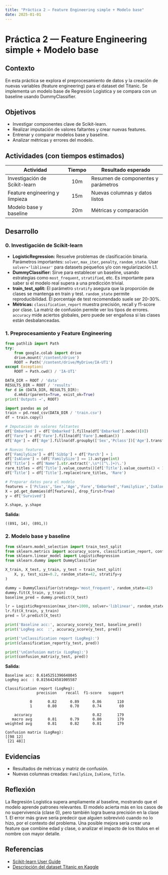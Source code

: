 ```yaml
---
title: "Práctica 2 — Feature Engineering simple + Modelo base"
date: 2025-01-01
---
```


# Práctica 2 — Feature Engineering simple + Modelo base

## Contexto

En esta práctica se explora el preprocesamiento de datos y la creación de nuevas variables (feature engineering) para el dataset del Titanic. Se implementa un modelo base de Regresión Logística y se compara con un baseline usando DummyClassifier.

## Objetivos

- Investigar componentes clave de Scikit-learn.
- Realizar imputación de valores faltantes y crear nuevas features.
- Entrenar y comparar modelos base y baseline.
- Analizar métricas y errores del modelo.

## Actividades (con tiempos estimados)

| Actividad                      | Tiempo | Resultado esperado                  |
| ------------------------------ | :----: | ----------------------------------- |
| Investigación de Scikit-learn  |  10m   | Resumen de componentes y parámetros |
| Feature engineering y limpieza |  15m   | Nuevas columnas y datos listos      |
| Modelo base y baseline         |  20m   | Métricas y comparación              |

## Desarrollo

### 0. Investigación de Scikit-learn

- **LogisticRegression:** Resuelve problemas de clasificación binaria. Parámetros importantes: `solver`, `max_iter`, `penalty`, `random_state`. Usar `solver='liblinear'` para datasets pequeños y/o con regularización L1.
- **DummyClassifier:** Sirve para establecer un baseline, usando estrategias como `most_frequent`, `stratified`, etc. Es importante para saber si el modelo real supera a una predicción trivial.
- **train_test_split:** El parámetro `stratify` asegura que la proporción de clases se mantenga en train y test. `random_state` permite reproducibilidad. El porcentaje de test recomendado suele ser 20-30%.
- **Métricas:** `classification_report` muestra precisión, recall y f1-score por clase. La matriz de confusión permite ver los tipos de errores. `accuracy` mide aciertos globales, pero puede ser engañosa si las clases están desbalanceadas.

### 1. Preprocesamiento y Feature Engineering

```python
from pathlib import Path
try:
    from google.colab import drive
    drive.mount('/content/drive')
    ROOT = Path('/content/drive/MyDrive/IA-UT1')
except Exception:
    ROOT = Path.cwd() / 'IA-UT1'

DATA_DIR = ROOT / 'data'
RESULTS_DIR = ROOT / 'results'
for d in (DATA_DIR, RESULTS_DIR):
    d.mkdir(parents=True, exist_ok=True)
print('Outputs →', ROOT)

import pandas as pd
train = pd.read_csv(DATA_DIR / 'train.csv')
df = train.copy()

# Imputación de valores faltantes
df['Embarked'] = df['Embarked'].fillna(df['Embarked'].mode()[0])
df['Fare'] = df['Fare'].fillna(df['Fare'].median())
df['Age'] = df['Age'].fillna(df.groupby(['Sex','Pclass'])['Age'].transform('median'))

# Nuevas features
df['FamilySize'] = df['SibSp'] + df['Parch'] + 1
df['IsAlone'] = (df['FamilySize'] == 1).astype(int)
df['Title'] = df['Name'].str.extract(',\s*([^\.]+)\.')
rare_titles = df['Title'].value_counts()[df['Title'].value_counts() < 10].index
df['Title'] = df['Title'].replace(rare_titles, 'Rare')

# Preparar datos para el modelo
features = ['Pclass','Sex','Age','Fare','Embarked','FamilySize','IsAlone','Title','SibSp','Parch']
X = pd.get_dummies(df[features], drop_first=True)
y = df['Survived']

X.shape, y.shape
```

**Salida:**

```text
((891, 14), (891,))
```

### 2. Modelo base y baseline

```python
from sklearn.model_selection import train_test_split
from sklearn.metrics import accuracy_score, classification_report, confusion_matrix
from sklearn.linear_model import LogisticRegression
from sklearn.dummy import DummyClassifier

X_train, X_test, y_train, y_test = train_test_split(
    X, y, test_size=0.2, random_state=42, stratify=y
)

dummy = DummyClassifier(strategy='most_frequent', random_state=42)
dummy.fit(X_train, y_train)
baseline_pred = dummy.predict(X_test)

lr = LogisticRegression(max_iter=1000, solver='liblinear', random_state=42)
lr.fit(X_train, y_train)
pred = lr.predict(X_test)

print('Baseline acc:', accuracy_score(y_test, baseline_pred))
print('LogReg acc  :', accuracy_score(y_test, pred))

print('\nClassification report (LogReg):')
print(classification_report(y_test, pred))

print('\nConfusion matrix (LogReg):')
print(confusion_matrix(y_test, pred))
```

**Salida:**

```text
Baseline acc: 0.6145251396648045
LogReg acc  : 0.8156424581005587

Classification report (LogReg):
              precision    recall  f1-score   support

           0       0.82      0.89      0.86       110
           1       0.80      0.70      0.74        69

    accuracy                           0.82       179
   macro avg       0.81      0.79      0.80       179
weighted avg       0.81      0.82      0.81       179

Confusion matrix (LogReg):
[[98 12]
 [21 48]]
```

## Evidencias

- Resultados de métricas y matriz de confusión.
- Nuevas columnas creadas: `FamilySize`, `IsAlone`, `Title`.

## Reflexión

La Regresión Logística supera ampliamente al baseline, mostrando que el modelo aprende patrones relevantes. El modelo acierta más en los casos de no supervivencia (clase 0), pero también logra buena precisión en la clase 1. El error más grave sería predecir que alguien sobrevivió cuando no lo hizo, por el contexto del problema. Una posible mejora sería crear una feature que combine edad y clase, o analizar el impacto de los títulos en el nombre con mayor detalle.

## Referencias

- [Scikit-learn User Guide](https://scikit-learn.org/stable/user_guide.html)
- [Descripción del dataset Titanic en Kaggle](https://www.kaggle.com/competitions/titanic/data)
